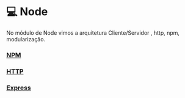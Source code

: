 # :computer: Node

No módulo de Node vimos a arquitetura Cliente/Servidor , http, npm, modularização.


### [NPM](https://github.com/Luuck4s/Full-Stack-DigitalHouse/tree/master/Node/NPM)

### [HTTP](https://github.com/Luuck4s/Full-Stack-DigitalHouse/tree/master/Node/Http)

### [Express](https://github.com/Luuck4s/Full-Stack-DigitalHouse/tree/master/Node/Express)
